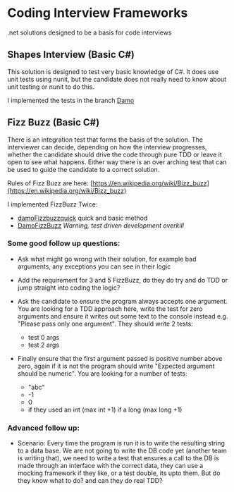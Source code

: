 # Coding Interview Frameworks #

.net solutions designed to be a basis for code interviews

## Shapes Interview (Basic C#) ##
This solution is designed to test very basic knowledge of C#. It does use unit tests using nunit, but the candidate does not really need to know about unit testing or nunit to do this.

I implemented the tests in the branch [Damo](https://github.com/DamianStanger/codingInterview/tree/Damo)

## Fizz Buzz (Basic C#) ##
There is an integration test that forms the basis of the solution. The interviewer can decide, depending on how the interview progresses, whether the candidate should drive the code through pure TDD or leave it open to see what happens. Either way there is an over arching test that can be used to guide the candidate to a correct solution.

Rules of Fizz Buzz are here: [https://en.wikipedia.org/wiki/Bizz_buzz](https://en.wikipedia.org/wiki/Bizz_buzz)

I implemented FizzBuzz Twice:
 * [damoFizzbuzzquick](https://github.com/DamianStanger/codingInterview/tree/damoFizzbuzzquick) quick and basic method
 * [DamoFizzBuzz](https://github.com/DamianStanger/codingInterview/tree/DamoFizzBuzz) *Warning, test driven development overkill*

### Some good follow up questions: ###
* Ask what might go wrong with their solution, for example bad arguments, any exceptions you can see in their logic

* Add the requirement for 3 and 5 FizzBuzz, do they do try and do TDD or jump straight into coding the logic?

* Ask the candidate to ensure the program always accepts one argument. You are looking for a TDD approach here, write the test for zero arguments and ensure it writes out some text to the console instead e.g. "Please pass only one argument". They should write 2 tests:
  * test 0 args
  * test 2 args

* Finally ensure that the first argument passed is positive number above zero, again if it is not the program should write "Expected argument should be numeric". You are looking for a number of tests:
  * "abc"
  * -1
  * 0
  * if they used an int (max int +1) if a long (max long +1)

### Advanced follow up: ###
 * Scenario: Every time the program is run it is to write the resulting string to a data base. We are not going to write the DB code yet (another team is writing that), we need to write a test that ensures a call to the DB is made through an interface with the correct data, they can use a mocking framework if they like, or a test double, its upto them. But do they know what to do? and can they do real TDD?
